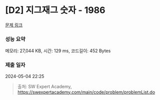 # [D2] 지그재그 숫자 - 1986 

[문제 링크](https://swexpertacademy.com/main/code/problem/problemDetail.do?contestProbId=AV5PxmBqAe8DFAUq) 

### 성능 요약

메모리: 27,044 KB, 시간: 129 ms, 코드길이: 452 Bytes

### 제출 일자

2024-05-04 22:25



> 출처: SW Expert Academy, https://swexpertacademy.com/main/code/problem/problemList.do
